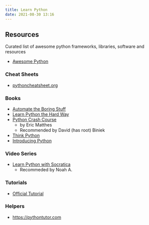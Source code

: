 ```yaml
---
title: Learn Python
date: 2021-08-30 13:16
---
```


## Resources

Curated list of awesome python frameworks, libraries, software and resources
* [Awesome Python](https://github.com/vinta/awesome-python)

### Cheat Sheets

* [pythoncheatsheet.org](https://www.pythoncheatsheet.org)

### Books

* [Automate the Boring Stuff](https://automatetheboringstuff.com)
* [Learn Python the Hard Way](https://learncodethehardway.org/python/)
* [Python Crash Course](https://ehmatthes.github.io/pcc/)
	+ by Eric Matthes
	+ Recommended by David (has root) Biniek
* [Think Python](https://open.umn.edu/opentextbooks/textbooks/43)
* [Introducing Python](https://www.amazon.com/Introducing-Python-Modern-Computing-Packages/dp/1449359361)
 
### Video Series

* [Learn Python with Socratica](https://youtu.be/bY6m6_IIN94) 
	+ Recommeded by Noah A.

### Tutorials

* [Official Tutorial](https://docs.python.org/3/tutorial/index.html)

### Helpers

* https://pythontutor.com
